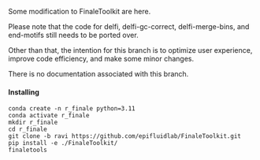 Some modification to FinaleToolkit are here. 

Please note that the code for delfi, delfi-gc-correct, delfi-merge-bins, and end-motifs still needs to be ported over.

Other than that, the intention for this branch is to optimize user experience, improve code efficiency, and make some minor changes. 

There is no documentation associated with this branch.

#### Installing
```
conda create -n r_finale python=3.11
conda activate r_finale
mkdir r_finale
cd r_finale
git clone -b ravi https://github.com/epifluidlab/FinaleToolkit.git
pip install -e ./FinaleToolkit/
finaletools
```
